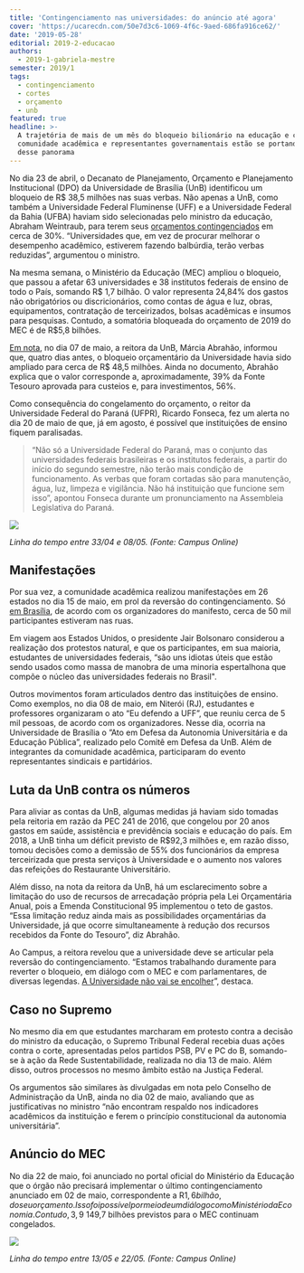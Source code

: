 ```yaml
---
title: 'Contingenciamento nas universidades: do anúncio até agora'
cover: 'https://ucarecdn.com/50e7d3c6-1069-4f6c-9aed-686fa916ce62/'
date: '2019-05-28'
editorial: 2019-2-educacao
authors:
  - 2019-1-gabriela-mestre
semester: 2019/1
tags:
  - contingenciamento
  - cortes
  - orçamento
  - unb
featured: true
headline: >-
  A trajetória de mais de um mês do bloqueio bilionário na educação e como a
  comunidade acadêmica e representantes governamentais estão se portando diante
  desse panorama
---
```





No dia 23 de abril, o Decanato de Planejamento, Orçamento e Planejamento Institucional (DPO) da Universidade de Brasília (UnB) identificou um bloqueio de R$ 38,5 milhões nas suas verbas. Não apenas a UnB, como também a Universidade Federal Fluminense (UFF) e a Universidade Federal da Bahia (UFBA) haviam sido selecionadas pelo ministro da educação, Abraham Weintraub, para terem seus [orçamentos contingenciados](https://twitter.com/campusitounb/status/1123195153508970496) em cerca de 30%. “Universidades que, em vez de procurar melhorar o desempenho acadêmico, estiverem fazendo balbúrdia, terão verbas reduzidas”, argumentou o ministro.

Na mesma semana, o Ministério da Educação (MEC) ampliou o bloqueio, que passou a afetar 63 universidades e 38 institutos federais de ensino de todo o País, somando R$ 1,7 bilhão. O valor representa 24,84% dos gastos não obrigatórios ou discricionários, como contas de água e luz, obras, equipamentos, contratação de terceirizados, bolsas acadêmicas e insumos para pesquisas. Contudo, a somatória bloqueada do orçamento de 2019 do MEC é de R$5,8 bilhões.

[Em nota](https://twitter.com/campusitounb/status/1125759682122067975), no dia 07 de maio, a reitora da UnB, Márcia Abrahão, informou que, quatro dias antes, o bloqueio orçamentário da Universidade havia sido ampliado para cerca de R$ 48,5 milhões. Ainda no documento, Abrahão explica que o valor corresponde a, aproximadamente, 39% da Fonte Tesouro aprovada para custeios e, para investimentos, 56%.

Como consequência do congelamento do orçamento, o reitor da Universidade Federal do Paraná (UFPR), Ricardo Fonseca, fez um alerta no dia 20 de maio de que, já em agosto, é possível que instituições de ensino fiquem paralisadas. 

> “Não só a Universidade Federal do Paraná, mas o conjunto das universidades federais brasileiras e os institutos federais, a partir do início do segundo semestre, não terão mais condição de funcionamento. As verbas que foram cortadas são para manutenção, água, luz, limpeza e vigilância. Não há instituição que funcione sem isso”, apontou Fonseca durante um pronunciamento na Assembleia Legislativa do Paraná.

![](https://ucarecdn.com/de5d6f85-3306-4a95-ab09-aa40f520d650/)

_Linha do tempo entre 33/04 e 08/05. (Fonte: Campus Online)_

## Manifestações

Por sua vez, a comunidade acadêmica realizou manifestações em 26 estados no dia 15 de maio, em prol da reversão do contingenciamento. Só [em Brasília](https://campus.fac.unb.br/materias/2019-05-15-sociedade-brasileira-e-parlamentares-agem-em-favor-da-educacao-publica-neste-15-de-maio/), de acordo com os organizadores do manifesto, cerca de 50 mil participantes estiveram nas ruas. 

Em viagem aos Estados Unidos, o presidente Jair Bolsonaro considerou a realização dos protestos natural, e que os participantes, em sua maioria, estudantes de universidades federais, “são uns idiotas úteis que estão sendo usados como massa de manobra de uma minoria espertalhona que compõe o núcleo das universidades federais no Brasil".

Outros movimentos foram articulados dentro das instituições de ensino. Como exemplos, no dia 08 de maio, em Niterói (RJ), estudantes e professores organizaram o ato “Eu defendo a UFF”, que reuniu cerca de 5 mil pessoas, de acordo com os organizadores. Nesse dia, ocorria na Universidade de Brasília o ”Ato em Defesa da Autonomia Universitária e da Educação Pública”, realizado pelo Comitê em Defesa da UnB. Além de integrantes da comunidade acadêmica, participaram do evento representantes sindicais e partidários. 

## Luta da UnB contra os números

Para aliviar as contas da UnB, algumas medidas já haviam sido tomadas pela reitoria em razão da PEC 241 de 2016, que congelou por 20 anos gastos em saúde, assistência e previdência sociais e educação do país. Em 2018, a UnB tinha um déficit previsto de R$92,3 milhões e, em razão disso, tomou decisões como a demissão de 55% dos funcionários da empresa terceirizada que presta serviços à Universidade e o aumento nos valores das refeições do Restaurante Universitário.

Além disso, na nota da reitora da UnB, há um esclarecimento sobre a limitação do uso de recursos de arrecadação própria pela Lei Orçamentária Anual, pois a Emenda Constitucional 95 implementou o teto de gastos. “Essa limitação reduz ainda mais as possibilidades orçamentárias da Universidade, já que ocorre simultaneamente à redução dos recursos recebidos da Fonte do Tesouro”, diz Abrahão.

Ao Campus, a reitora revelou que a universidade deve se articular pela reversão do contingenciamento. “Estamos trabalhando duramente para reverter o bloqueio, em diálogo com o MEC e com parlamentares, de diversas legendas. [A Universidade não vai se encolher](https://campus.fac.unb.br/materias/2019-05-09-a-universidade-nao-vai-se-encolher-carta-da-reitora-a-unb/)”, destaca.

## Caso no Supremo

No mesmo dia em que estudantes marcharam em protesto contra a decisão do ministro da educação, o Supremo Tribunal Federal recebia duas ações contra o corte, apresentadas pelos partidos PSB, PV e PC do B, somando-se à ação da Rede Sustentabilidade, realizada no dia 13 de maio. Além disso, outros processos no mesmo âmbito estão na Justiça Federal. 

Os argumentos são similares às divulgadas em nota pelo Conselho de Administração da UnB, ainda no dia 02 de maio, avaliando que as justificativas no ministro “não encontram respaldo nos indicadores acadêmicos da instituição e ferem o princípio constitucional da autonomia universitária”.

## Anúncio do MEC

No dia 22 de maio, foi anunciado no portal oficial do Ministério da Educação que o órgão não precisará implementar o último contingenciamento anunciado em 02 de maio, correspondente a R$1,6 bilhão, do seu orçamento. Isso foi possível por meio de um diálogo com o Ministério da Economia. Contudo, 3,9% do orçamento de R$ 149,7 bilhões previstos para o MEC continuam congelados.

![](https://ucarecdn.com/e24a3ee9-a5f5-4ca2-aa48-f2384477d130/)

_Linha do tempo entre 13/05 e 22/05. (Fonte: Campus Online)_
